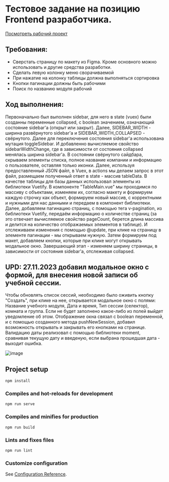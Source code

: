 # Тестовое задание на позицию Frontend разработчика. 

[Посмотреть рабочий проект](https://crm-system-eidos.vercel.app/)

## Требования:
- Сверстать страницу по макету из Figma. Кроме основного можно использовать и другие средства разработки.
- Сделать левую колонку меню сворачиваемой
- При нажатие на колонку таблицы должна выполняться сортировка
- Кнопки пагинации должны быть рабочими
- Поиск по названию модуля рабочий

## Ход выполнения:
Первоначально был выполнен sidebar, для него в state (vuex) были созданны переменные collapsed, с boolean значением, означающий состояние sidebar'а (открыт или закрыт). Далее, SIDEBAR_WIDTH - ширина развёрнутого sidebar'а и SIDEBAR_WIDTH_COLLAPSED - свёрнутого. Далее для переключения состояния sidebar'a использована мутация toggleSidebar. И добавленно вычисляемое свойство sidebarWidthChange, где в зависимости от состояния collapsed менялась ширина sidebar'а. В состоянии свёрнутого сайдбара, скрываем элементы списка, полное название компании и информацию о пользователе, оставляя только иконки. Далее, используя предоставленный JSON файл, в Vuex, в actions мы делаем запрос в этот файл, размещаем полученный ответ в state - массив tableData. В качестве таблицы для базы данных использовал элементы из библиотеки Vuetify. В компоненте "TableMain.vue" мы проходимся по массиву с объектами, изменяем их, согласно макету и формируем каждую строчку как объект, формируем новый массив, с корректными и нужными для нас данными и передаем в компонент библиотеки. Далее, добавляем пагинацию страниц, с помощью тега v-pagination, из библиотеки Vuetify, передаём информацию о количестве страниц (за это отвечает вычисляемое свойство pageCount, берется длина массива и делится на количество отображаемых элементов в таблице). И отслеживаем изменения с помощью @update, при клике на страницу в элементе пагинации - мы открываем нужную. Затем формируем под макет, добавляем кнопки, которые при клике могут открывать модальное окно. Завершающий этап - изменяем ширину страницы, в зависимости от состояния sidebar'а, отслеживая collapsed.
## UPD: 27.11.2023 добавил модальное окно с формой, для внесения новой записи об учебной сессии.
Чтобы обновлять список сессий, необходимо было оживить кнопку "Создать", при клике на нее, открывается модальное окно с полями: Название учебного модуля, Дата и время, Тип сессии (селектор), комната и группа. Если не будет заполнено какое-либо из полей выйдет уведомление об этом. Отображение окна связал с boolean переменной, и с помощью созданного метода pushNewSession, добавил возможность открывать и закрывать его кнопками на странице. Валидацию даты реализовал с помощью библиотеки moment, сравнивая текущую дату и введеную, если выбрана прошедшая дата - выходит ошибка.

![image](https://github.com/Markelas/crm_system_eidos/assets/95120171/43b07e9e-c9ec-4b37-bcbb-f777b1498c10)


## Project setup
```
npm install
```

### Compiles and hot-reloads for development
```
npm run serve
```

### Compiles and minifies for production
```
npm run build
```

### Lints and fixes files
```
npm run lint
```

### Customize configuration
See [Configuration Reference](https://cli.vuejs.org/config/).
